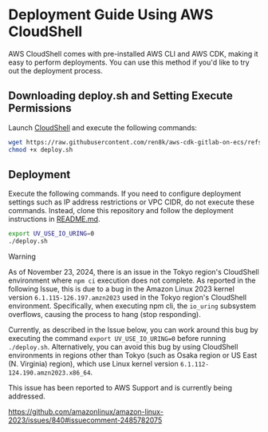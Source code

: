 # Deployment Guide Using AWS CloudShell

AWS CloudShell comes with pre-installed AWS CLI and AWS CDK, making it easy to perform deployments. You can use this method if you'd like to try out the deployment process.

## Downloading deploy.sh and Setting Execute Permissions

Launch [CloudShell](https://console.aws.amazon.com/cloudshell/home) and execute the following commands:

```sh
wget https://raw.githubusercontent.com/ren8k/aws-cdk-gitlab-on-ecs/refs/heads/main/deploy.sh -O deploy.sh
chmod +x deploy.sh
```

## Deployment

Execute the following commands. If you need to configure deployment settings such as IP address restrictions or VPC CIDR, do not execute these commands. Instead, clone this repository and follow the deployment instructions in [README.md](../README.md/#deployment).

```sh
export UV_USE_IO_URING=0
./deploy.sh
```

> [!WARNING]
> As of November 23, 2024, there is an issue in the Tokyo region's CloudShell environment where `npm ci` execution does not complete. As reported in the following Issue, this is due to a bug in the Amazon Linux 2023 kernel version `6.1.115-126.197.amzn2023` used in the Tokyo region's CloudShell environment. Specifically, when executing npm cli, the `io_uring` subsystem overflows, causing the process to hang (stop responding).
>
> Currently, as described in the Issue below, you can work around this bug by executing the command `export UV_USE_IO_URING=0` before running `./deploy.sh`. Alternatively, you can avoid this bug by using CloudShell environments in regions other than Tokyo (such as Osaka region or US East (N. Virginia) region), which use Linux kernel version `6.1.112-124.190.amzn2023.x86_64`.
>
> This issue has been reported to AWS Support and is currently being addressed.
>
> https://github.com/amazonlinux/amazon-linux-2023/issues/840#issuecomment-2485782075
